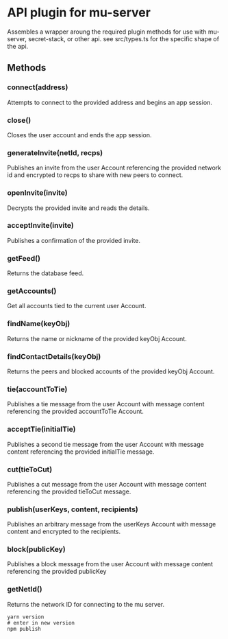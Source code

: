 # API plugin for mu-server

Assembles a wrapper aroung the required plugin methods for use with mu-server, secret-stack, or other api. see src/types.ts for the specific shape of the api.

## Methods

### connect(address)

Attempts to connect to the provided address and begins an app session.

### close()

Closes the user account and ends the app session.

### generateInvite(netId, recps)

Publishes an invite from the user Account referencing the provided network id and encrypted to recps to share with new peers to connect.

### openInvite(invite)

Decrypts the provided invite and reads the details.

### acceptInvite(invite)

Publishes a confirmation of the provided invite.

### getFeed()

Returns the database feed.

### getAccounts()

Get all accounts tied to the current user Account. 

### findName(keyObj)

Returns the name or nickname of the provided keyObj Account.

### findContactDetails(keyObj)

Returns the peers and blocked accounts of the provided keyObj Account.

### tie(accountToTie)

Publishes a tie message from the user Account with message content referencing the provided accountToTie Account.

### acceptTie(initialTie)

Publishes a second tie message from the user Account with message content referencing the provided initialTie message.

### cut(tieToCut)

Publishes a cut message from the user Account with message content referencing the provided tieToCut message.

### publish(userKeys, content, recipients)

Publishes an arbitrary message from the userKeys Account with message content and encrypted to the recipients.

### block(publicKey)

Publishes a block message from the user Account with message content referencing the provided publicKey

### getNetId()

Returns the network ID for connecting to the mu server.
```
yarn version
# enter in new version
npm publish
```